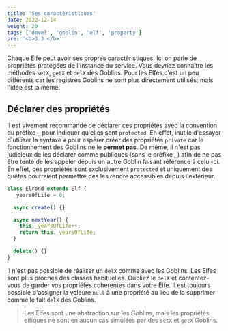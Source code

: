 ```yaml
---
title: 'Ses caractéristiques'
date: 2022-12-14
weight: 20
tags: ['devel', 'goblin', 'elf', 'property']
pre: '<b>3.3 </b>'
---
```


Chaque Elfe peut avoir ses propres caractéristiques. Ici on parle de propriétés
protégées de l'instance du service. Vous devriez connaître les méthodes `setX`,
`getX` et `delX` des Goblins. Pour les Elfes c'est un peu différents car les
registres Goblins ne sont plus directement utilisés; mais l'idée est la même.

## Déclarer des propriétés

Il est vivement recommandé de déclarer ces propriétés avec la convention du
préfixe `_` pour indiquer qu'elles sont `protected`. En effet, inutile d'essayer
d'utiliser la syntaxe `#` pour espérer créer des propriétés `private` car le
fonctionnement des Goblins ne le **permet pas**. De même, il n'est pas judicieux
de les déclarer comme publiques (sans le préfixe `_`) afin de ne pas être tenté
de les appeler depuis un autre Goblin faisant référence à celui-ci. En effet,
ces propriétés sont exclusivement `protected` et uniquement des quêtes
pourraient permettre des les rendre accessibles depuis l'extérieur.

```js
class Elrond extends Elf {
  _yearsOfLife = 0;

  async create() {}

  async nextYear() {
    this._yearsOfLife++;
    return this._yearsOfLife;
  }

  delete() {}
}
```

Il n'est pas possible de réaliser un `delX` comme avec les Goblins. Les Elfes
sont plus proches des classes habituelles. Oubliez le `delX` et contentez-vous
de garder vos propriétés cohérentes dans votre Elfe. Il est toujours possible
d'assigner la valeure `null` à une propriété au lieu de la supprimer comme le
fait `delX` des Goblins.

> Les Elfes sont une abstraction sur les Goblins, mais les propriétés elfiques
> ne sont en aucun cas simulées par des `setX` et `getX` Goblins.
